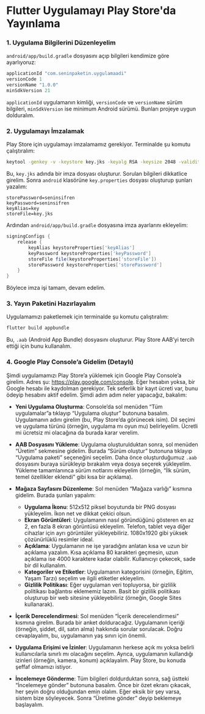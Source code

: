 # Flutter Uygulamayı Play Store'da Yayınlama

### 1. Uygulama Bilgilerini Düzenleyelim

`android/app/build.gradle` dosyasını açıp bilgileri kendimize göre ayarlıyoruz:

```gradle
applicationId "com.seninpaketin.uygulamaadi"
versionCode 1
versionName "1.0.0"
minSdkVersion 21
```

`applicationId` uygulamanın kimliği, `versionCode` ve `versionName` sürüm bilgileri, `minSdkVersion` ise minimum Android sürümü. Bunları projeye uygun dolduralım.

### 2. Uygulamayı İmzalamak

Play Store için uygulamayı imzalamamız gerekiyor. Terminalde şu komutu çalıştıralım:

```bash
keytool -genkey -v -keystore key.jks -keyalg RSA -keysize 2048 -validity 10000 -alias key
```

Bu, `key.jks` adında bir imza dosyası oluşturur. Sorulan bilgileri dikkatlice girelim. Sonra `android` klasörüne `key.properties` dosyası oluşturup şunları yazalım:

```properties
storePassword=seninsifren
keyPassword=seninsifren
keyAlias=key
storeFile=key.jks
```

Ardından `android/app/build.gradle` dosyasına imza ayarlarını ekleyelim:

```gradle
signingConfigs {
    release {
        keyAlias keystoreProperties['keyAlias']
        keyPassword keystoreProperties['keyPassword']
        storeFile file(keystoreProperties['storeFile'])
        storePassword keystoreProperties['storePassword']
    }
}
```

Böylece imza işi tamam, devam edelim.

### 3. Yayın Paketini Hazırlayalım

Uygulamamızı paketlemek için terminalde şu komutu çalıştıralım:

```bash
flutter build appbundle
```

Bu, `.aab` (Android App Bundle) dosyasını oluşturur. Play Store AAB’yi tercih ettiği için bunu kullanalım.

### 4. Google Play Console’a Gidelim (Detaylı)

Şimdi uygulamamızı Play Store’a yüklemek için Google Play Console’a girelim. Adres şu: https://play.google.com/console. Eğer hesabın yoksa, bir Google hesabı ile kaydolman gerekiyor. Tek seferlik bir kayıt ücreti var, bunu ödeyip hesabını aktif edelim. Şimdi adım adım neler yapacağız, bakalım:

- **Yeni Uygulama Oluşturma**: Console’da sol menüden “Tüm uygulamalar”a tıklayıp “Uygulama oluştur” butonuna basalım. Uygulamanın adını girelim (bu, Play Store’da görünecek isim). Dil seçimi ve uygulama türünü (örneğin, uygulama mı oyun mu) belirleyelim. Ücretli mi ücretsiz mi olacağına da burada karar verelim.

- **AAB Dosyasını Yükleme**: Uygulama oluşturulduktan sonra, sol menüden “Üretim” sekmesine gidelim. Burada “Sürüm oluştur” butonuna tıklayıp “Uygulama paketi” seçeneğini seçelim. Daha önce oluşturduğumuz `.aab` dosyasını buraya sürükleyip bırakalım veya dosya seçerek yükleyelim. Yükleme tamamlanınca sürüm notlarını ekleyelim (örneğin, “İlk sürüm, temel özellikler eklendi” gibi kısa bir açıklama).

- **Mağaza Sayfasını Düzenleme**: Sol menüden “Mağaza varlığı” kısmına gidelim. Burada şunları yapalım:

  - **Uygulama İkonu**: 512x512 piksel boyutunda bir PNG dosyası yükleyelim. İkon net ve dikkat çekici olsun.
  - **Ekran Görüntüleri**: Uygulamanın nasıl göründüğünü gösteren en az 2, en fazla 8 ekran görüntüsü ekleyelim. Telefon, tablet veya diğer cihazlar için ayrı görüntüler yükleyebiliriz. 1080x1920 gibi yüksek çözünürlüklü resimler ideal.
  - **Açıklama**: Uygulamanın ne işe yaradığını anlatan kısa ve uzun bir açıklama yazalım. Kısa açıklama 80 karakteri geçmesin, uzun açıklama ise 4000 karaktere kadar olabilir. Kullanıcıyı çekecek, sade bir dil kullanalım.
  - **Kategoriler ve Etiketler**: Uygulamanın kategorisini (örneğin, Eğitim, Yaşam Tarzı) seçelim ve ilgili etiketler ekleyelim.
  - **Gizlilik Politikası**: Eğer uygulaman veri topluyorsa, bir gizlilik politikası bağlantısı eklememiz lazım. Basit bir gizlilik politikası oluşturup bir web sitesine yükleyebiliriz (örneğin, Google Sites kullanarak).

- **İçerik Derecelendirmesi**: Sol menüden “İçerik derecelendirmesi” kısmına girelim. Burada bir anket dolduracağız. Uygulamanın içeriği (örneğin, şiddet, dil, satın alma) hakkında sorular sorulacak. Doğru cevaplayalım, bu, uygulamanın yaş sınırı için önemli.

- **Uygulama Erişimi ve İzinler**: Uygulamanın herkese açık mı yoksa belirli kullanıcılarla sınırlı mı olacağını seçelim. Ayrıca, uygulamanın kullandığı izinleri (örneğin, kamera, konum) açıklayalım. Play Store, bu konuda şeffaf olmamızı istiyor.

- **İncelemeye Gönderme**: Tüm bilgileri doldurduktan sonra, sağ üstteki “İncelemeye gönder” butonuna basalım. Önce bir özet ekranı çıkacak, her şeyin doğru olduğundan emin olalım. Eğer eksik bir şey varsa, sistem bize söyleyecek. Sonra “Üretime gönder” deyip beklemeye başlayalım.
